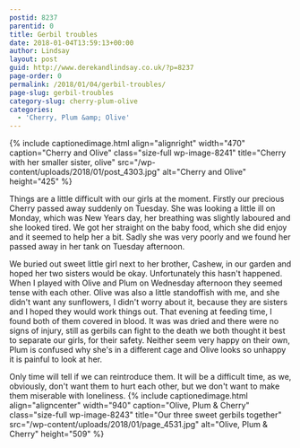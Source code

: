 ```yaml
---
postid: 8237
parentid: 0
title: Gerbil troubles
date: 2018-01-04T13:59:13+00:00
author: Lindsay
layout: post
guid: http://www.derekandlindsay.co.uk/?p=8237
page-order: 0
permalink: /2018/01/04/gerbil-troubles/
page-slug: gerbil-troubles
category-slug: cherry-plum-olive
categories:
  - 'Cherry, Plum &amp; Olive'
---
```

{% include captionedimage.html align="alignright" width="470" caption="Cherry and Olive" class="size-full wp-image-8241" title="Cherry with her smaller sister, olive" src="/wp-content/uploads/2018/01/post_4303.jpg" alt="Cherry and Olive" height="425" %} 

Things are a little difficult with our girls at the moment. Firstly our precious Cherry passed away suddenly on Tuesday. She was looking a little ill on Monday, which was New Years day, her breathing was slightly laboured and she looked tired. We got her straight on the baby food, which she did enjoy and it seemed to help her a bit. Sadly she was very poorly and we found her passed away in her tank on Tuesday afternoon.

We buried out sweet little girl next to her brother, Cashew, in our garden and hoped her two sisters would be okay. Unfortunately this hasn't happened. When I played with Olive and Plum on Wednesday afternoon they seemed tense with each other. Olive was also a little standoffish with me, and she didn't want any sunflowers, I didn't worry about it, because they are sisters and I hoped they would work things out. That evening at feeding time, I found both of them covered in blood. It was was dried and there were no signs of injury, still as gerbils can fight to the death we both thought it best to separate our girls, for their safety. Neither seem very happy on their own, Plum is confused why she's in a different cage and Olive looks so unhappy it is painful to look at her.

Only time will tell if we can reintroduce them. It will be a difficult time, as we, obviously, don't want them to hurt each other, but we don't want to make them miserable with loneliness. {% include captionedimage.html align="aligncenter" width="940" caption="Olive, Plum & Cherry" class="size-full wp-image-8243" title="Our three sweet gerbils together" src="/wp-content/uploads/2018/01/page_4531.jpg" alt="Olive, Plum & Cherry" height="509" %}